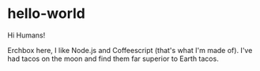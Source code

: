 hello-world
===========

Hi Humans!

Erchbox here, I like Node.js and Coffeescript (that's what I'm made of).
I've had tacos on the moon and find them far superior to Earth tacos.
